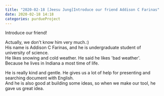 ```yaml
---
title: "2020-02-18 [Jeesu Jung]Introduce our friend Addison C Farinas"
date: 2020-02-18 14:18
categories: purdueProject
---
```

  

Introduce our friend!  
  
Actually, we don't know him very much.:)  
His name is Addison C Farinas, and he is undergraduate student of university of science.  
He likes snowing and cold weather. He said he likes 'bad weather'.  
Because he lives in Indiana a most time of life.  

He is really kind and gentle. He gives us a lot of help for presenting and searching document with English.  
And he is also good at building some ideas, so when we make our tool, he gave us great idea.   
    
